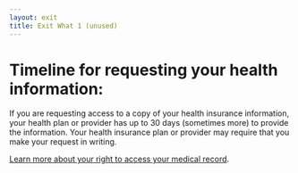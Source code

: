 ```yaml
---
layout: exit
title: Exit What 1 (unused)
---
```


# Timeline for requesting your health information:

If you are requesting access to a copy of your health insurance information, your health plan or provider has up to 30 days (sometimes more) to provide the information. Your health insurance plan or provider may require that you make your request in writing.

[Learn more about your right to access your medical record](https://www.hhs.gov/hipaa/for-individuals/medical-records/index.html).
